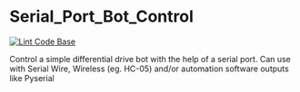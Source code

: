 # Serial_Port_Bot_Control

[![Lint Code Base](https://github.com/UnmeshDeshpande/Serial_Port_Bot_Control/actions/workflows/super-linter.yml/badge.svg)](https://github.com/UnmeshDeshpande/Serial_Port_Bot_Control/actions/workflows/super-linter.yml)

Control a simple differential drive bot with the help of a serial port. 
Can use with Serial Wire, Wireless (eg. HC-05) and/or automation software outputs like Pyserial
